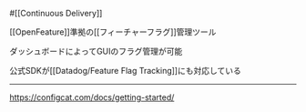 #[[Continuous Delivery]]

[[OpenFeature]]準拠の[[フィーチャーフラグ]]管理ツール

ダッシュボードによってGUIのフラグ管理が可能

公式SDKが[[Datadog/Feature Flag Tracking]]にも対応している

---

<https://configcat.com/docs/getting-started/>